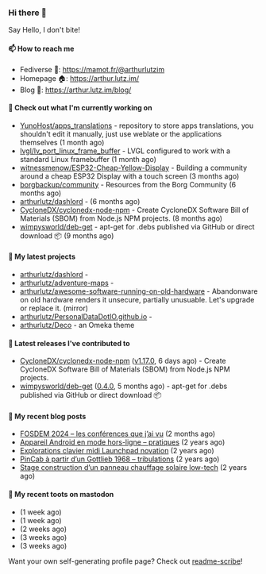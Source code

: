### Hi there 👋

Say Hello, I don't bite!

#### 📫 How to reach me

- Fediverse 🐘: https://mamot.fr/@arthurlutzim
- Homepage 🏠: https://arthur.lutz.im/
- Blog 📰: https://arthur.lutz.im/blog/

#### 👷 Check out what I'm currently working on

- [YunoHost/apps_translations](https://github.com/YunoHost/apps_translations) - repository to store apps translations, you shouldn&#39;t edit it manually, just use weblate or the applications themselves (1 month ago)
- [lvgl/lv_port_linux_frame_buffer](https://github.com/lvgl/lv_port_linux_frame_buffer) - LVGL configured to work with a standard Linux framebuffer (1 month ago)
- [witnessmenow/ESP32-Cheap-Yellow-Display](https://github.com/witnessmenow/ESP32-Cheap-Yellow-Display) - Building a community around a cheap ESP32 Display with a touch screen (3 months ago)
- [borgbackup/community](https://github.com/borgbackup/community) - Resources from the Borg Community (6 months ago)
- [arthurlutz/dashlord](https://github.com/arthurlutz/dashlord) -  (6 months ago)
- [CycloneDX/cyclonedx-node-npm](https://github.com/CycloneDX/cyclonedx-node-npm) - Create CycloneDX Software Bill of Materials (SBOM) from Node.js NPM projects.  (8 months ago)
- [wimpysworld/deb-get](https://github.com/wimpysworld/deb-get) - apt-get for .debs published via GitHub or direct download 📦 (9 months ago)

#### 🌱 My latest projects

- [arthurlutz/dashlord](https://github.com/arthurlutz/dashlord) - 
- [arthurlutz/adventure-maps](https://github.com/arthurlutz/adventure-maps) - 
- [arthurlutz/awesome-software-running-on-old-hardware](https://github.com/arthurlutz/awesome-software-running-on-old-hardware) - Abandonware on old hardware renders it unsecure, partially unusuable. Let&#39;s upgrade or replace it. (mirror)
- [arthurlutz/PersonalDataDotIO.github.io](https://github.com/arthurlutz/PersonalDataDotIO.github.io) - 
- [arthurlutz/Deco](https://github.com/arthurlutz/Deco) - an Omeka theme

#### 🔭 Latest releases I've contributed to

- [CycloneDX/cyclonedx-node-npm](https://github.com/CycloneDX/cyclonedx-node-npm) ([v1.17.0](https://github.com/CycloneDX/cyclonedx-node-npm/releases/tag/v1.17.0), 6 days ago) - Create CycloneDX Software Bill of Materials (SBOM) from Node.js NPM projects. 
- [wimpysworld/deb-get](https://github.com/wimpysworld/deb-get) ([0.4.0](https://github.com/wimpysworld/deb-get/releases/tag/0.4.0), 5 months ago) - apt-get for .debs published via GitHub or direct download 📦

#### 📜 My recent blog posts

- [FOSDEM 2024 – les conférences que j’ai vu](https://arthur.lutz.im/blog/2024/02/22/fosdem-2024-les-conferences-que-jai-vu/) (2 months ago)
- [Appareil Android en mode hors-ligne – pratiques](https://arthur.lutz.im/blog/2022/10/17/appareil-android-en-mode-hors-ligne-pratiques/) (2 years ago)
- [Explorations clavier midi Launchpad novation](https://arthur.lutz.im/blog/2022/02/28/explorations-clavier-midi-launchpad-novation/) (2 years ago)
- [PinCab à partir d’un Gottlieb 1968 – tribulations](https://arthur.lutz.im/blog/2022/02/27/pincab-a-partir-dun-gottlieb-1968-tribulations/) (2 years ago)
- [Stage construction d’un panneau chauffage solaire low-tech](https://arthur.lutz.im/blog/2022/02/27/stage-construction-dun-panneau-chauffage-solaire-low-tech/) (2 years ago)

#### 🐘 My recent toots on mastodon

- [](https://mamot.fr/@arthurlutzim/112310503263032676) (1 week ago)
- [](https://mamot.fr/@arthurlutzim/112310489691691282) (1 week ago)
- [](https://mamot.fr/@arthurlutzim/112243411344548007) (2 weeks ago)
- [](https://mamot.fr/@arthurlutzim/112237571572260674) (3 weeks ago)
- [](https://mamot.fr/@arthurlutzim/112237563195618866) (3 weeks ago)

Want your own self-generating profile page? Check out [readme-scribe](https://github.com/muesli/readme-scribe)!
